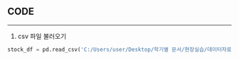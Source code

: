 ## CODE
---
1. csv 파일 불러오기

  ```python
  stock_df = pd.read_csv('C:/Users/user/Desktop/학기별 문서/현장실습/데이터자료/나스닥(1985~2023)_yfinance.csv')
  ```

